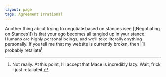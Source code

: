 ```yaml
---
layout: page
tags: Agreement Irrational 
---
```


Another thing about trying to negotiate based on stances (see [[Negotiating on Stances]]) is that your ego becomes all tangled up in your stance. Humans are highly personal beings, and we’ll take literally anything personally. If you tell me that my website is currently broken, then I’ll probably retaliate[^1]

[^1]: Not really. At this point, I’ll accept that Mace is incredibly lazy. Wait, frick I just retaliated.